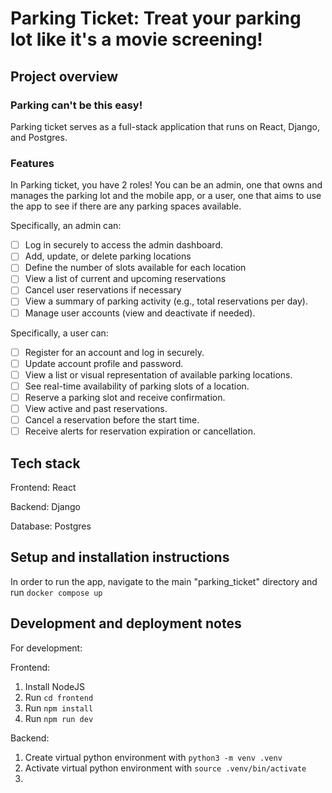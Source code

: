 # Parking Ticket: Treat your parking lot like it's a movie screening!

## Project overview

### Parking can't be this easy!
Parking ticket serves as a full-stack application that runs on React, Django, and Postgres.

### Features
In Parking ticket, you have 2 roles! You can be an admin, one that owns and manages the parking lot and the mobile app, or a user, one that aims to use the app to see if there are any parking spaces available.

Specifically, an admin can:
- [ ] Log in securely to access the admin dashboard.
- [ ] Add, update, or delete parking locations
- [ ] Define the number of slots available for each location
- [ ] View a list of current and upcoming reservations
- [ ] Cancel user reservations if necessary
- [ ] View a summary of parking activity (e.g., total reservations per day).
- [ ] Manage user accounts (view and deactivate if needed).

Specifically, a user can:
- [ ] Register for an account and log in securely.
- [ ] Update account profile and password.
- [ ] View a list or visual representation of available parking locations.
- [ ] See real-time availability of parking slots of a location.
- [ ] Reserve a parking slot and receive confirmation.
- [ ] View active and past reservations.
- [ ] Cancel a reservation before the start time.
- [ ] Receive alerts for reservation expiration or cancellation.

## Tech stack
Frontend: React

Backend: Django

Database: Postgres

## Setup and installation instructions
In order to run the app, navigate to the main "parking_ticket" directory and run `docker compose up`

## Development and deployment notes
For development:

Frontend:
1. Install NodeJS
2. Run `cd frontend`
3. Run `npm install`
4. Run `npm run dev`

Backend:
1. Create virtual python environment with `python3 -m venv .venv`
2. Activate virtual python environment with `source .venv/bin/activate`
3. 
